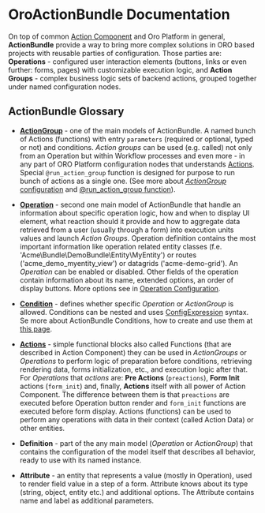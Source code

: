 OroActionBundle Documentation
=============================

  On top of common [Action Component](/src/Oro/Component/Action/Resources/doc/actions.md) and Oro Platform in general, 
**ActionBundle** provide a way to bring more complex solutions in ORO based projects with reusable parties of
configuration. 
  Those parties are:
  **Operations** - configured user interaction elements (buttons, links or even further: forms, pages) with customizable
execution logic, and
  **Action Groups** - complex business logic sets of backend actions, grouped together under named configuration nodes.


ActionBundle Glossary
---------------------

  * [**ActionGroup**](./action-groups.md) - one of the main models of ActionBundle. A named bunch of Actions (functions)
with entry `parameters` (required or optional, typed or not) and conditions. 
  *Action groups* can be used (e.g. called) not only from an Operation but within Workflow processes and even more - 
in any part of ORO Platform configuration nodes that understands [Actions](/src/Oro/Component/Action/Resources/doc/actions.md).
Special `@run_action_group` function is designed for purpose to run bunch of actions as a single one. (See more about
[*ActionGroup* configuration](#action-group-configuration) and [@run_action_group function](./functions.md#run_action_group)).

  * [**Operation**](./operations.md) - second one main model of ActionBundle that handle an information about specific
operation logic, how and when to display UI element, what reaction should it provide and how to aggregate data retrieved
from a user (usually through a form) into execution units values and launch *Action Groups*.
  Operation definition contains the most important information like operation related entity classes (f.e. 'Acme\Bundle\DemoBundle\Entity\MyEntity')
or routes ('acme_demo_myentity_view') or datagrids ('acme-demo-grid'). An *Operation* can be enabled or disabled.
Other fields of the operation contain information about its name, extended options, an order of display buttons.
 More options see in [Operation Configuration](#operation-configuration).

  * [**Condition**](./conditions.md) - defines whether specific *Operation* or *ActionGroup* is allowed. Conditions can
be nested and uses [ConfigExpression](/src/Oro/Component/ConfigExpression/README.md) syntax. Se more about ActionBundle
Conditions, how to create and use them at [this page](./conditions.md).

  * [**Actions**](./actions.md) - simple functional blocks also called Functions (that are described in Action Component)
they can be used in *ActionGroups* or *Operations* to perform logic of preparation before conditions, retrieving
rendering data, forms initialization, etc., and execution logic after that.
  For *Operations* that *actions* are: **Pre Actions** (`preactions`), **Form Init** actions (`form_init`) and, finally,
**Actions** itself with all power of Action Component.
The difference between them is that `preactions` are executed before Operation button render and `form_init` functions
are executed before form display. Actions (functions) can be used to perform any operations with data in their context
(called Action Data) or other entities.

  * **Definition** - part of the any main model (*Operation* or *ActionGroup*) that contains the configuration of the
model itself that describes all behavior, ready to use with its named instance.

* **Attribute** - an entity that represents a value (mostly in Operation), used to render field value in a step of a form.
Attribute knows about its type (string, object, entity etc.) and additional options.
The Attribute contains name and label as additional parameters.

